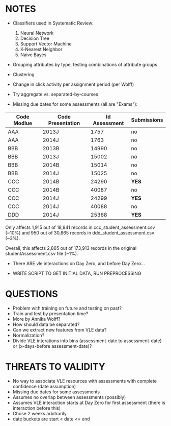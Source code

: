 # NOTES

- Classifiers used in Systematic Review:

    1. Neural Network
    2. Decision Tree
    3. Support Vector Machine
    4. K-Nearest Neighbor
    5. Naive Bayes

- Grouping attributes by type, testing combinations of attribute groups

- Clustering

- Change in click activity per assignment period (per Wolff)

- Try aggregate vs. separated-by-courses

- Missing due dates for some assessments (all are "Exams"):

| Code Modlue | Code Presentation | Id Assessment | Submissions |
| ----------- | ----------------- | ------------- | ----------- |
| AAA         | 2013J             | 1757          | no          |
| AAA         | 2014J             | 1763          | no          |
| BBB         | 2013B             | 14990         | no          |
| BBB         | 2013J             | 15002         | no          |
| BBB         | 2014B             | 15014         | no          |
| BBB         | 2014J             | 15025         | no          |
| CCC         | 2014B             | 24290         | **YES**     |
| CCC         | 2014B             | 40087         | no          |
| CCC         | 2014J             | 24299         | **YES**     |
| CCC         | 2014J             | 40088         | no          |
| DDD         | 2014J             | 25368         | **YES**     |

Only affects 1,915 out of 18,941 records in ccc_student_assessment.csv (~10%) and 950 out of 30,865 records in ddd_student_assessment.csv (~3%).

Overall, this affects 2,865 out of 173,913 records in the original studentAssessment.csv file (~1%).

- There ARE vle interactions on Day Zero, and before Day Zero...

- WRITE SCRIPT TO GET INITIAL DATA, RUN PREPROCESSING

# QUESTIONS

- Problem with training on future and testing on past?
- Train and test by presentation time?
- More by Annika Wolff?
- How should data be separated?
- Can we extract new features from VLE data?
- Normalization?
- Divide VLE interations into bins (assessment-date to assessment-date) or (x-days-before assessment-date)?

# THREATS TO VALIDITY

- No way to associate VLE resources with assessments with complete confidence (date assumption)
- Missing due dates for some assessments
- Assumes no overlap between assessments (possibly)
- Assumes VLE interaction starts at Day Zero for first assessment (there is interaction before this)
- Chose 2 weeks arbitrarily
- date buckets are start < date <= end